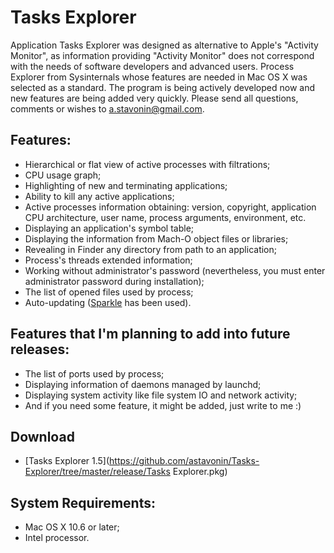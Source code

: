 Tasks Explorer
==============
Application Tasks Explorer was designed as alternative to Apple's "Activity Monitor", as information providing "Activity Monitor" does not correspond with the needs of software developers and advanced users. Process Explorer from Sysinternals whose features are needed in Mac OS X was selected as a standard.
The program is being actively developed now and new features are being added very quickly. Please send all questions, comments or wishes to a.stavonin@gmail.com.

Features:
---------

* Hierarchical or flat view of active processes with filtrations;
* CPU usage graph;
* Highlighting of new and terminating applications;
* Ability to kill any active applications;
* Active processes information obtaining: version, copyright, application CPU architecture, user name, process arguments, environment, etc.
* Displaying an application's symbol table;
* Displaying the information from Mach-O object files or libraries;
* Revealing in Finder any directory from path to an application;
* Process's threads extended information;
* Working without administrator's password (nevertheless, you must enter administrator password during installation);
* The list of opened files used by process;
* Auto-updating ([Sparkle](http://wiki.github.com/andymatuschak/Sparkle/) has been used).

Features that I'm planning to add into future releases:
-------------------------------------------------------

* The list of ports used by process;
* Displaying information of daemons managed by launchd;
* Displaying system activity like file system IO and network activity;
* And if you need some feature, it might be added, just write to me :)

Download
--------

* [Tasks Explorer 1.5](https://github.com/astavonin/Tasks-Explorer/tree/master/release/Tasks Explorer.pkg)

System Requirements:
--------------------

* Mac OS X 10.6 or later;
* Intel processor.

